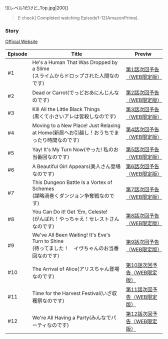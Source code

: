 
![[レベル1だけど_Top.jpg|200]]


> [! check] Completed watching Episode1-12(AmazonPrime).


### Story
[Official Website](https://level1-anime.com/story/)

| Episode | Title                                                                        | Previw                                           |
| ------- | ---------------------------------------------------------------------------- | ------------------------------------------------ |
| #1      | He's a Human That Was Dropped by a Slime<br>(スライムからドロップされた人間なのです)            | [第1話次回予告（WEB限定版）](https://youtu.be/5MZjcs1v_DU)  |
| #2      | Dead or Carrot(でっどおあにんじんなのです)                                                | [第2話次回予告（WEB限定版）](https://youtu.be/D9AIyI6AWdc)  |
| #3      | Kill All the Little Black Things<br>(黒くて小さいアレは皆殺しなのです)                       | [第3話次回予告（WEB限定版）](https://youtu.be/w8cmfo3nKbA)  |
| #4      | Moving to a New Place! Just Relaxing at Home(新居へお引越し！おうちでまったり時間なのです)         | [第4話次回予告（WEB限定版）](https://youtu.be/Yrx1xEAgzvA)  |
| #5      | Yay! It's My Turn Now(やった! 私のお当番回なのです)                                       | [第5話次回予告（WEB限定版）](https://youtu.be/VG6lfCxO8hA)  |
| #6      | A Beautiful Girl Appears(美人さん登場なのです)                                         | [第6話次回予告（WEB限定版）](https://youtu.be/hMRNgZH7M1w)  |
| #7      | This Dungeon Battle Is a Vortex of Schemes<br>(謀略渦巻くダンジョン争奪戦なのです)            | [第7話次回予告（WEB限定版）](https://youtu.be/Ats2vg51ezI)  |
| #8      | You Can Do it! Get 'Em, Celeste!<br>(がんばれ！やっちゃえ！セレストさんなのです)                  | [第8話次回予告（WEB限定版）](https://youtu.be/SAYY2WDNItQ)  |
| #9      | We've All Been Waiting! It's Eve's Turn to Shine<br>(待ってました！　イヴちゃんのお当番回なのです) | [第9話次回予告（WEB限定版）](https://youtu.be/UIOvm6P8sBU)  |
| #10     | The Arrival of Alice(アリスちゃん登場なのです)                                           | [第10話次回予告（WEB限定版）](https://youtu.be/Kx9xMJlKaOI) |
| #11     | Time for the Harvest Festival(いざ収穫祭なのです)                                     | [第11話次回予告（WEB限定版）](https://youtu.be/iqYmVQoNDmo) |
| #12     | We're All Having a Party(みんなでパーティなのです)                                       | [第12話次回予告（WEB限定版）](https://youtu.be/jlWaKCE1sfY) |

